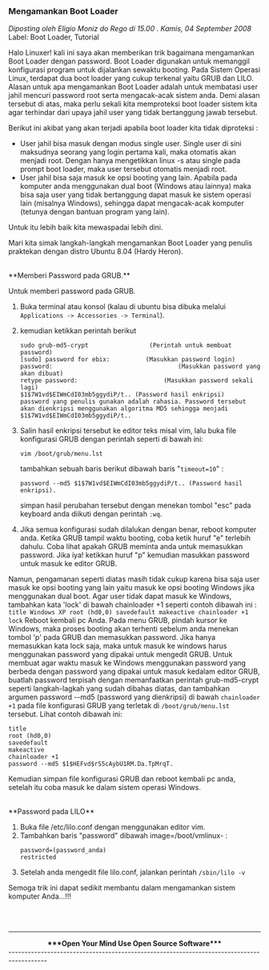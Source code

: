 ### **Mengamankan Boot Loader**
_Diposting oleh Eligio Moniz do Rego di 15.00 . Kamis, 04 September 2008_
<br>
Label: Boot Loader, Tutorial

Halo Linuxer! kali ini saya akan memberikan trik bagaimana mengamankan Boot Loader dengan password. Boot Loader digunakan untuk memanggil konfigurasi program untuk dijalankan sewaktu booting. Pada Sistem Operasi Linux, terdapat dua boot loader yang cukup terkenal yaitu GRUB dan LILO.
Alasan untuk apa mengamankan Boot Loader adalah untuk membatasi user jahil mencuri password root serta mengacak-acak sistem anda. Demi alasan tersebut di atas, maka perlu sekali kita memproteksi boot loader sistem kita agar terhindar dari upaya jahil user yang tidak bertanggung jawab tersebut.

Berikut ini akibat yang akan terjadi apabila boot loader kita tidak diproteksi :

* User jahil bisa masuk dengan modus single user.
    Single user di sini maksudnya seorang yang login pertama kali, maka otomatis akan menjadi root. Dengan hanya mengetikkan linux -s atau single pada prompt boot loader, maka user tersebut otomatis menjadi root.
* User jahil bisa saja masuk ke opsi booting yang lain. Apabila pada komputer anda menggunakan dual boot (Windows atau lainnya) maka bisa saja user yang tidak bertanggung dapat masuk ke sistem operasi lain (misalnya Windows), sehingga dapat mengacak-acak komputer (tetunya dengan bantuan program yang lain).


Untuk itu lebih baik kita mewaspadai lebih dini.

Mari kita simak langkah-langkah mengamankan Boot Loader yang penulis praktekan dengan distro Ubuntu 8.04 (Hardy Heron).

<br>
**Memberi Password pada GRUB.**

Untuk memberi password pada GRUB.

1. Buka terminal atau konsol (kalau di ubuntu bisa dibuka melalui `Applications -> Accessories -> Terminal`). 
2. kemudian ketikkan perintah berikut
    <br>
    ```
    sudo grub-md5-crypt                 (Perintah untuk membuat password)
    [sudo] password for ebix:          (Masukkan password login)
    password:                                   (Masukkan password yang akan dibuat)
    retype password:                        (Masukkan password sekali lagi)
    $1$7W1vd$EIWmCdI03mb5ggydiP/t.. (Password hasil enkripsi)
    password yang penulis gunakan adalah rahasia. Password tersebut akan dienkripsi menggunakan algoritma MD5 sehingga menjadi $1$7W1vd$EIWmCdI03mb5ggydiP/t..
    ```

3. Salin hasil enkripsi tersebut ke editor teks misal vim, lalu buka file konfigurasi GRUB dengan perintah seperti di bawah ini:
    <br>
    ```
    vim /boot/grub/menu.lst
    
    ```
    tambahkan sebuah baris berikut dibawah baris "`timeout=10`" :
    ```
    password --md5 $1$7W1vd$EIWmCdI03mb5ggydiP/t.. (Password hasil enkripsi).

    ```
    simpan hasil perubahan tersebut dengan menekan tombol "esc" pada keyboard anda diikuti dengan perintah `:wq`.
4. Jika semua konfigurasi sudah dilalukan dengan benar, reboot komputer anda.
    Ketika GRUB tampil waktu booting, coba ketik huruf "e" terlebih dahulu. Coba lihat apakah GRUB meminta anda untuk memasukkan password. Jika iya! ketikkan huruf "p" kemudian masukkan password untuk masuk ke editor GRUB.


Namun, pengamanan seperti diatas masih tidak cukup karena bisa saja user masuk ke opsi booting yang lain yaitu masuk ke opsi booting Windows jika menggunakan dual boot. Agar user tidak dapat masuk ke Windows, tambahkan kata 'lock' di bawah chainloader +1 seperti contoh dibawah ini :
    ```
    title Windows XP
    root (hd0,0)
    savedefault
    makeactive
    chainloader +1
    lock
    ```
Reboot kembali pc Anda. Pada menu GRUB, pindah kursor ke Windows, maka proses booting akan terhenti sebelum anda menekan tombol 'p' pada GRUB dan memasukkan password. Jika hanya memasukkan kata lock saja, maka untuk masuk ke windows harus menggunakan password yang dipakai untuk mengedit GRUB.
Untuk membuat agar waktu masuk ke Windows menggunakan password yang berbeda dengan password yang dipakai untuk masuk kedalam editor GRUB, buatlah password terpisah dengan memanfaatkan perintah grub-md5-crypt seperti langkah-lagkah yang sudah dibahas diatas, dan tambahkan argumen password --md5 (password yang dienkripsi) di bawah `chainloader +1` pada file konfigurasi GRUB yang terletak di `/boot/grub/menu.lst` tersebut.
Lihat contoh dibawah ini:
```
title
root (hd0,0)
savedefault
makeactive
chainloader +1
password --md5 $1$HEFvd$rS5cAybU1RM.Da.TpMrqT.
```

Kemudian simpan file konfigurasi GRUB dan reboot kembali pc anda, setelah itu coba masuk ke dalam sistem operasi Windows.

<br>
**Password pada LILO**

1. Buka file /etc/lilo.conf dengan menggunakan editor vim.
2. Tambahkan baris "password" dibawah image=/boot/vmlinux- :
    <br>
    ```
    password=(password_anda)
    restricted

    ```
3. Setelah anda mengedit file lilo.conf, jalankan perintah `/sbin/lilo -v`


Semoga trik ini dapat sedikit membantu dalam mengamankan sistem komputer Anda...!!!


<br><br>

---------------------------------------------------------------------------------------
<div align="center">
    <b>***Open Your Mind Use Open Source Software***</b>
</div>
------------------------------------------------------------------------------------------